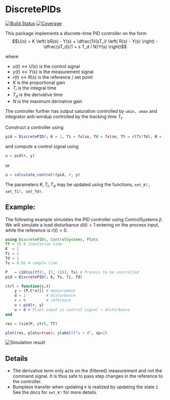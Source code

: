 # DiscretePIDs

[![Build Status](https://github.com/baggepinnen/DiscretePIDs.jl/actions/workflows/CI.yml/badge.svg?branch=main)](https://github.com/baggepinnen/DiscretePIDs.jl/actions/workflows/CI.yml?query=branch%3Amain)
[![Coverage](https://codecov.io/gh/baggepinnen/DiscretePIDs.jl/branch/main/graph/badge.svg)](https://codecov.io/gh/baggepinnen/DiscretePIDs.jl)


This package implements a discrete-time PID controller on the form
$$U(s) = K \left( bR(s) - Y(s) + \dfrac{1}{sT_i} \left( R(s) - Y(s) \right) - \dfrac{sT_d}{1 + s T_d / N}Y(s) \right)$$

where
- $u(t) \leftrightarrow U(s)$ is the control signal
- $y(t) \leftrightarrow Y(s)$ is the measurement signal
- $r(t) \leftrightarrow R(s)$ is the reference / set point
- $K$ is the proportional gain
- $T_i$ is the integral time
- $T_d$ is the derivative time
- $N$ is the maximum derivative gain

The controller further has output saturation controlled by `umin, umax` and integrator anti-windup controlled by the tracking time $T_t$.

Construct a controller using 
```julia
pid = DiscretePID(; K = 1, Ti = false, Td = false, Tt = √(Ti*Td), N = 10, b = 1, umin = -Inf, umax = Inf, Ts, I = 0, D = 0, yold = 0)
```
and compute a control signal using 
```julia
u = pid(r, y)
```
or
```julia
u = calculate_control!(pid, r, y)
```

The parameters $K, T_i, T_d$ may be updated using the functions, `set_K!, set_Ti!, set_Td!`.

## Example:
The following example simulates the PID controller using ControlSystems.jl. We will simulate a load disturbance $d(t) = 1$ entering on the process input, while the reference is $r(t) = 0$.

```julia
using DiscretePIDs, ControlSystems, Plots
Tf = 15 # Simulation time
K  = 1 
Ti = 1
Td = 1
Ts = 0.01 # sample time

P   = c2d(ss(tf(1, [1, 1])), Ts) # Process to be controlled
pid = DiscretePID(; K, Ts, Ti, Td)

ctrl = function(x,t)
    y = (P.C*x)[] # measurement
    d = 1         # disturbance 
    r = 0         # reference
    u = pid(r, y)
    u + d # Plant input is control signal + disturbance
end

res = lsim(P, ctrl, Tf)

plot(res, plotu=true); ylabel!("u + d", sp=2)
```
![Simulation result](https://user-images.githubusercontent.com/3797491/172366365-c1533aed-e877-499d-9ebb-01df62107dfb.png)

## Details
- The derivative term only acts on the (filtered) measurement and not the command signal. It is thus safe to pass step changes in the reference to the controller. 
- Bumpless transfer when updating `K` is realized by updating the state `I`. See the docs for `set_K!` for more details.